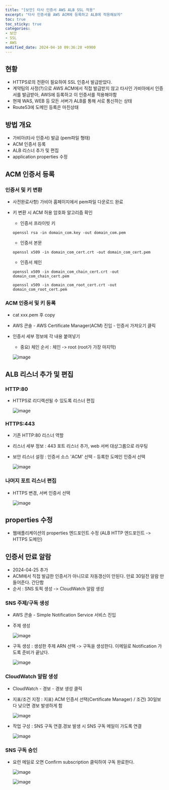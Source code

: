 ```yaml
---
title: "[보안] 타사 인증서 AWS ALB SSL 적용"
excerpt: "타사 인증서를 AWS ACM에 등록하고 ALB에 적용해보자"
toc: true
toc_sticky: true
categories:
- 보안
- SSL
- AWS
modified_date: 2024-04-10 09:36:28 +0900
---
```


## 현황 
- HTTPS로의 전환이 필요하여 SSL 인증서 발급받았다.
- 계약팀의 사정(?)으로 AWS ACM에서 직접 발급받지 않고 타사인 가비아에서 인증서를 발급받아, AWS에 등록하고 이 인증서를 적용해야함
- 현재 WAS, WEB 등 모든 서버가 ALB를 통해 서로 통신하는 상태
- Route53에 도메인 등록은 마친상태 

## 방법 개요 
- 가비아(타사 인증서) 발급 (pem파일 형태)
- ACM 인증서 등록
- ALB 리스너 추가 및 편집
- application properties 수정


## ACM 인증서 등록

### 인증서 및 키 변환 
- 사전완료사항) 가비아 홈페이지에서 pem파일 다운로드 완료 
- 키 변환 시 ACM 허용 암호화 알고리즘 확인
  - 인증서 프라이빗 키 
  ```
  openssl rsa -in domain_com.key -out domain_com.pem
  ```
  
  - 인증서 본문 
  ```
  openssl x509 -in domain_com_cert.crt -out domain_com_cert.pem
  ```

  - 인증서 체인
  ```
  openssl x509 -in domain_com_chain_cert.crt -out domain_com_chain_cert.pem
  ```
  ```
  openssl x509 -in domain_com_root_cert.crt -out domain_com_root_cert.pem
  ```

### ACM 인증서 및 키 등록 
- cat xxx.pem 후 copy
- AWS 콘솔 - AWS Certificate Manager(ACM) 진입 - 인증서 가져오기 클릭
- 인증서 세부 정보에 각 내용 붙여넣기
  - 중요) 체인 순서 : 체인 -> root (root가 가장 마지막)

  ![image](https://github.com/dasoldasol/dasoldasol.github.io/assets/29423260/51c392f7-c3fc-43dd-9962-3034a363ef7a)


## ALB 리스너 추가 및 편집 

### HTTP:80
- HTTPS로 리디렉션될 수 있도록 리스너 편집
  
  ![image](https://github.com/dasoldasol/dasoldasol.github.io/assets/29423260/71f332e8-3cec-425f-a0c7-7cc49abc4291)

### HTTPS:443
- 기존 HTTP:80 리스너 역할
- 리스너 세부 정보 : 443 포트 리스너 추가, web 서버 대상그룹으로 라우팅
- 보안 리스너 설정 : 인증서 소스 'ACM' 선택 - 등록한 도메인 인증서 선택
  
  ![image](https://github.com/dasoldasol/dasoldasol.github.io/assets/29423260/f6ed1951-98c3-413a-b130-ed5963766afc)



### 나머지 포트 리스너 편집
- HTTPS 변경, 서버 인증서 선택
  
  ![image](https://github.com/dasoldasol/dasoldasol.github.io/assets/29423260/f5a09c47-dab5-4972-b191-13b71a451f01)

## properties 수정 
- 웹애플리케이션의 properties 엔드포인트 수정 (ALB HTTP 엔드포인트 -> HTTPS 도메인)

## 인증서 만료 알람 
- 2024-04-25 추가 
- ACM에서 직접 발급한 인증서가 아니므로 자동갱신이 안된다. 만료 30일전 알람 만들어준다. 간단함 
- 순서 : SNS 토픽 생성 -> CloudWatch 알람 생성

### SNS 주제/구독 생성 
- AWS 콘솔 - Simple Notification Service 서비스 진입
- 주제 생성
  
  ![image](https://github.com/dasoldasol/dasoldasol.github.io/assets/29423260/be314ee4-03f3-4ca1-81ae-9acee9747bc5)

- 구독 생성 : 생성한 주제 ARN 선택 -> 구독을 생성한다. 이메일로 Notification 가도록 준비가 끝났다.
  
  ![image](https://github.com/dasoldasol/dasoldasol.github.io/assets/29423260/03fd23bb-2273-4af8-89e2-2d6b2d08449c)

### CloudWatch 알람 생성 
- CloudWatch - 경보 - 경보 생성 클릭
- 지표/조건 지정 : 지표) ACM 인증서 선택(Certificate Manager) / 조건) 30일보다 낮으면 경보 발생하게 함
  
  ![image](https://github.com/dasoldasol/dasoldasol.github.io/assets/29423260/14ab68e4-11f3-4561-9862-8dbd0bca77c3)

- 작업 구성 : SNS 구독 연결.경보 발생 시 SNS 구독 메일이 가도록 연결

  ![image](https://github.com/dasoldasol/dasoldasol.github.io/assets/29423260/6ff594ce-7334-4c12-9788-24074263256d)

### SNS 구독 승인 
- 요런 메일로 오면 Confirm subscription 클릭하여 구독 완료한다.
  
  ![image](https://github.com/dasoldasol/dasoldasol.github.io/assets/29423260/e5d556a5-4355-4175-8d22-5a2dc96ad833)

  ![image](https://github.com/dasoldasol/dasoldasol.github.io/assets/29423260/1822fa98-b7fc-41f6-a5fe-f374cfeb5a19)

  


  



  
